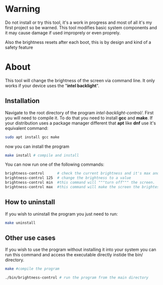 # Warning
Do not install or try this tool, it's a work in progress and most of all it's my first project so be warned.
This tool modifies basic system components and it may cause damage if used improprely or even proprely.

Also the brightness resets after each boot, this is by design and kind of a safety feature

# About
This tool will change the brightness of the screen via command line.
It only works if your device uses the "**intel backlight**".

## Installation

Navigate to the root directory of the program *intel-backlight-control/*.
First you will need to compile it. To do that you need to install **gcc** and **make**.
If your distribution uses a package manager different that **apt** like **dnf** use it's equivalent command:

```bash
sudo apt install gcc make 
```

now you can install the program

```bash
make install # compile and install
```

You can now run one of the following commands:
```bash
brightness-control      # check the current brightness and it's max and min setting 
brightness-control 125  # change the brightness to a value
brightness-control min  #this command will """turn off""" the screen.
brightness-control max  #this command will make the screen the brightest it can go
```

## How to uninstall

If you wish to uninstall the program you just need to run:

```bash
make uninstall
```

## Other use cases

If you wish to use the program without installing it into your system you can run this command and access the executable directly instide the bin/ directory.

```bash
make #compile the program
```
```bash
./bin/brightness-control # run the program from the main directory

